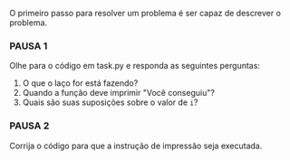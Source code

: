 O primeiro passo para resolver um problema é ser capaz de descrever o problema.

### PAUSA 1
Olhe para o código em task.py e responda as seguintes perguntas:
1. O que o laço for está fazendo?
2. Quando a função deve imprimir "Você conseguiu"?
3. Quais são suas suposições sobre o valor de `i`?

### PAUSA 2
Corrija o código para que a instrução de impressão seja executada.